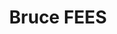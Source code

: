 ---
home: true
title: Bruce FEES
icon: home
containerClass: home
# Banner
heroText: Bruce FEES
tagline: 前端工程化多包管理解决方案
heroImage: /logo.svg
heroImageDark: /logo.svg
heroImageStyle:
bgImage: /bg/red-light.svg
bgImageDark: /bg/red-dark.svg
bgImageStyle:
  background-attachment: fixed
# heroFullScreen: true
actions:
  - link: /app/index.md
    text: 🌐 bruce-app
    type: primary
  - link: /ico/index.md
    text: 🔥 bruce-ico
  - link: /img/index.md
    text: 🖼️ bruce-img
  - link: /lib/index.md
    text: 📦 bruce-lib
  - link: /pkg/index.md
    text: ⚡ bruce-pkg
  - link: /std/index.md
    text: ⚙️ bruce-std
  - link: /ui/index.md
    text: 🎨 bruce-ui
  - link: /us/index.md
    text: 🛠️ bruce-us
# Content
highlights:
  - header: 介绍
    description: <div><p><b>Bruce FEES</b>是一套完整的多功能的<b>前端工程化多包管理解决方案</b>，涵盖前端开发流程中常用的多个<b>脚手架</b>、<b>工具</b>和<b>类库</b>。</p><p>它基于<b>webpack、rollup、postcss、sass、less、babel、typescript、stylelint、eslint、jest、react、vue、vuepress</b>等多个<b>Npm模块</b>搭建和开发底层架构，采用<b>Monorepo模式</b>和<b>pnpm</b>组织和管理仓库代码。</p><p>目的是简化整个前端开发流程，通过自动化工具处理那些重复繁琐的任务，以提高整体开发效率并降低维护成本。该框架还致力提供一个高度可扩展的基础架构，方便开发人员在项目中增加新的工具和技术，以满足不断变化的需求。</p></div>
    image: /summary.svg
    bgImage: /bg/cyan-light.svg
    bgImageDark: /bg/cyan-dark.svg
  - header: 方案
    description: 一套完整的多功能前端工程化多包管理解决方案
    image: /scheme.svg
    bgImage: /bg/blue-light.svg
    bgImageDark: /bg/blue-dark.svg
    features:
      - details: 一个零配置开箱即用的JS/React/Vue应用自动化构建脚手架，真正实现构建代码和业务代码完全分离，无需关注构建过程，专心编写业务代码
        link: /app/index.md
        title: 🌐 bruce-app
      - details: 一个基于CSS背景遮罩生成CSS图标的图标处理工具，为图标提供文件监听、格式转换和样式生成的功能
        link: /ico/index.md
        title: 🔥 bruce-ico
      - details: 一个多功能无限制的图像处理工具，为图像提供压缩、分组、标记和变换的批处理功能
        link: /img/index.md
        title: 🖼️ bruce-img
      - details: 一个零配置开箱即用的JS/React/Vue类库自动化构建脚手架，真正实现构建代码和业务代码完全分离，无需关注构建过程，专心编写业务代码
        link: /lib/index.md
        title: 📦 bruce-lib
      - details: 一个强化Npm命令的模块处理工具，为模块提供基本骨架创建和链式检查发布的功能
        link: /pkg/index.md
        title: ⚡ bruce-pkg
      - details: 一个集成Stylelint、Eslint和Commitlint的VSCode配置工具，配合VSCode插件为用户提供前端文件的代码校验、代码修复和错误提示的功能
        link: /std/index.md
        title: ⚙️ bruce-std
      - details: 一个React通用组件库，提供基础组件、表单组件、向导组件、展示组件、反馈组件等通用组件
        link: /ui/index.md
        title: 🎨 bruce-ui
      - details: 一个无框架约束的通用工具库，提供Web环境、Node环境和混合环境的工具函数
        link: /us/index.md
        title: 🛠️ bruce-us
      - details:
        link:
        title:
  - header: 特性
    image: /feature.svg
    bgImage: /bg/purple-light.svg
    bgImageDark: /bg/purple-dark.svg
    highlights:
      - title: 📦 开箱即用
        details: 涵盖的解决方案全部做到零配置开箱即用
      - title: 🛡️ 类型定义
        details: 使用TypeScript开发并提供完整的类型定义文件
      - title: ♻️ 全栈构建
        details: 基于Monorepo模式和全栈链路构思完成每个解决方案
      - title: 📋 规范保障
        details: 深入每个场景内部做好开发阶段的编码细节和代码规范
      - title: 💪 自身提炼
        details: 提炼自身多年的前端工程化和架构设计的工作经验和解决方案
  - header: 安装
    description: <div><p>在安装之前必须确保<code>node</code>在<code>v16</code>以上，可用<a href="https://github.com/nvm-sh/nvm">nvm</a>或<a href="https://github.com/tj/n">n</a>控制多版本的<code>node环境</code>。</p><p>使用<code>npm</code>安装所需的解决方案到全局环境中，<code>xyz</code>为上述可用包名。</p><p>💥<code>npm i -g @yangzw/bruce-xyz</code></p><p>使用<code>yarn</code>安装所需的解决方案到全局环境中，<code>xyz</code>为上述可用包名。</p><p>💥<code>yarn add global @yangzw/bruce-xyz</code></p><p>使用<code>pnpm</code>安装所需的解决方案到全局环境中，<code>xyz</code>为上述可用包名。</p><p>💥<code>pnpm i -g @yangzw/bruce-xyz</code></p><hr><p><b>使用npm安装失败</b></p><p>✅ 切换npm镜像为淘宝镜像：<code>npm config set registry https://registry.npmmirror.com/</code></p><p>✅ 切换node镜像为淘宝镜像：<code>npm config set disturl https://npm.taobao.org/mirrors/node/</code></p><p>✅ 重新执行安装命令：<code>npm i -g @yangzw/bruce-xyz</code></p><p><b>使用yarn安装失败</b></p><p>✅ 切换yarn镜像为淘宝镜像：<code>yarn config set registry https://registry.npmmirror.com/</code></p><p>✅ 切换node镜像为淘宝镜像：<code>yarn config set disturl https://npm.taobao.org/mirrors/node/</code></p><p>✅ 重新执行安装命令：<code>yarn add global @yangzw/bruce-xyz</code></p><p><b>使用pnpm安装失败</b></p><p>✅ 切换pnpm镜像为淘宝镜像：<code>pnpm config set registry https://registry.npmmirror.com/</code></p><p>✅ 切换node镜像为淘宝镜像：<code>pnpm config set disturl https://npm.taobao.org/mirrors/node/</code></p><p>✅ 重新执行安装命令：<code>pnpm i -g @yangzw/bruce-xyz</code></p><hr><p>在安装每个子包之后，请结合文档来使用。当然你也可以fork一份我的仓库代码，搭建一套属于自己的<b>前端工程化多包管理解决方案</b>。</p></div>
    image: /install.svg
    bgImage: /bg/orange-light.svg
    bgImageDark: /bg/orange-dark.svg
  - header: 反馈
    description: <div><p>如果有问题请到<a href="https://github.com/JowayYoung/bruce/issues">Github Issues</a>留言或通过这些方式联系<b>JowayYoung</b></p><div class="normal-imgs"><img src="https://www.neteasegamer.com/img/logo-256.png"><img src="https://www.neteasegamer.com/img/logo-256.png"></div></div>
    image: /feedback.svg
    bgImage: /bg/green-light.svg
    bgImageDark: /bg/green-dark.svg
copyright: false
footer: <span class="mark-blue">MIT Licensed</span> | Copyright © <span class="mark-orange">2017~Present</span><br>Powered By <span class="mark-red">JowayYoung</span>
---